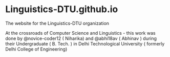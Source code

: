 # Linguistics-DTU.github.io
The website for the Linguistics-DTU organization

At the crossroads of  Computer Science and Linguistics - this work was done by @novice-coder12 ( Niharika) and @abhi18av ( Abhinav ) during their Undergraduate ( B. Tech. ) in Delhi Technological University ( formerly Delhi College of Engineering)
